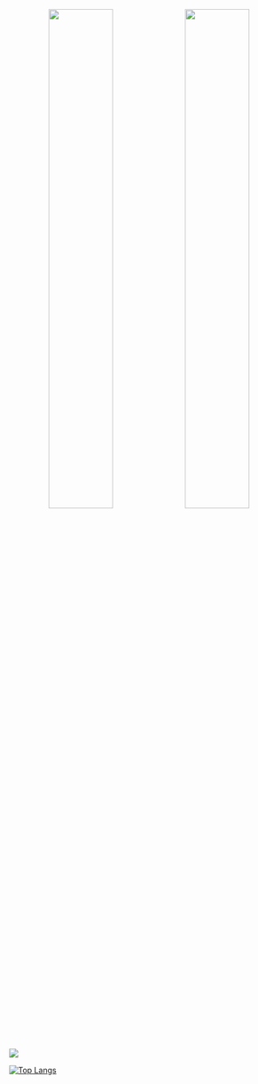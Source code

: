 
<div align="center">
  <img width="48%" src="https://github-readme-stats.vercel.app/api?username=coodingalex&show_icons=true&theme=tokyonight" />
  <img width="48%" src="https://github-readme-streak-stats.herokuapp.com/?user=coodingalex&theme=tokyonight" />
</div>

<img src="https://denvercoder1-activity-graph.herokuapp.com/graph/?username=coodingalex&bg_color=1F222E&color=F8D866&line=F85D7F&point=FFFFFF&hide_border=true" />

[![Top Langs](https://github-readme-stats.vercel.app/api/top-langs/?username=coodingalex&layout=compact)](https://github.com/anuraghazra/github-readme-stats)

